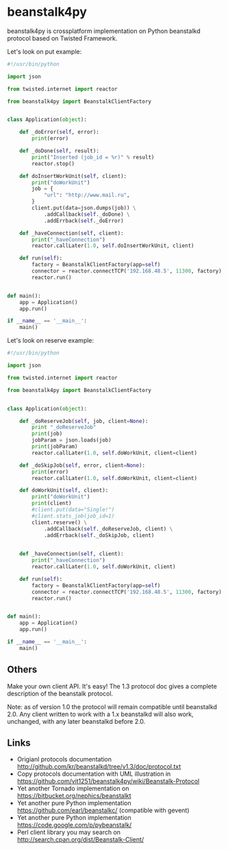 beanstalk4py
============

beanstalk4py is crossplatform implementation on Python beanstalkd protocol based on Twisted Framework.

Let's look on put example:

```python
#!/usr/bin/python

import json

from twisted.internet import reactor

from beanstalk4py import BeanstalkClientFactory


class Application(object):

    def _doError(self, error):
        print(error)

    def _doDone(self, result):
        print("Inserted (job_id = %r)" % result)
        reactor.stop()

    def doInsertWorkUnit(self, client):
        print("doWorkUnit")
        job = {
            "url": "http://www.mail.ru",
        }
        client.put(data=json.dumps(job)) \
            .addCallback(self._doDone) \
            .addErrback(self._doError)

    def _haveConnection(self, client):
        print("_haveConnection")
        reactor.callLater(1.0, self.doInsertWorkUnit, client)

    def run(self):
        factory = BeanstalkClientFactory(app=self)
        connector = reactor.connectTCP('192.168.48.5', 11300, factory)
        reactor.run()


def main():
    app = Application()
    app.run()

if __name__ == '__main__':
    main()
```

Let's look on reserve example:

```python
#!/usr/bin/python

import json

from twisted.internet import reactor

from beanstalk4py import BeanstalkClientFactory


class Application(object):

    def _doReserveJob(self, job, client=None):
        print "_doReserveJob"
        print(job)
        jobParam = json.loads(job)
        print(jobParam)
        reactor.callLater(1.0, self.doWorkUnit, client=client)

    def _doSkipJob(self, error, client=None):
        print(error)
        reactor.callLater(1.0, self.doWorkUnit, client=client)

    def doWorkUnit(self, client):
        print("doWorkUnit")
        print(client)
        #client.put(data="Single!")
        #client.stats_job(job_id=1)
        client.reserve() \
            .addCallback(self._doReserveJob, client) \
            .addErrback(self._doSkipJob, client)
       

    def _haveConnection(self, client):
        print("_haveConnection")
        reactor.callLater(1.0, self.doWorkUnit, client)

    def run(self):
        factory = BeanstalkClientFactory(app=self)
        connector = reactor.connectTCP('192.168.48.5', 11300, factory)
        reactor.run()


def main():
    app = Application()
    app.run()

if __name__ == '__main__':
    main()
```

Others
------

Make your own client API. It's easy! The 1.3 protocol doc gives a complete description of the beanstalk protocol.

Note: as of version 1.0 the protocol will remain compatible until beanstalkd 2.0. Any client written to work with a 1.x beanstalkd will also work, unchanged, with any later beanstalkd before 2.0.

Links
-----

* Origianl protocols documentation http://github.com/kr/beanstalkd/tree/v1.3/doc/protocol.txt
* Copy protocols documentation with UML illustration in https://github.com/vit1251/beanstalk4py/wiki/Beanstalk-Protocol
* Yet another Tornado implementation on https://bitbucket.org/nephics/beanstalkt
* Yet another pure Python implementation https://github.com/earl/beanstalkc/ (compatible with gevent)
* Yet another pure Python implementation https://code.google.com/p/pybeanstalk/
* Perl client library you may search on http://search.cpan.org/dist/Beanstalk-Client/
